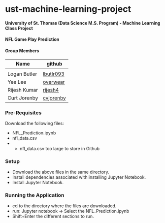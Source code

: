 # ust-machine-learning-project


#### University of St. Thomas (Data Science M.S. Program) - Machine Learning Class Project

#### NFL Game Play Prediction

#### Group Members
| Name | github |
| ---- | ------ |
|      |        |
| Logan Butler  | [lbutlr093](https://github.com/lbutlr093) |
|   Yee Lee     | [overwear](https://github.com/overwear)   |
| Rijesh Kumar  | [rijesh4](https://github.com/rijesh4)     |
| Curt Jorenby  | [cvjorenby](https://github.com/cvjorenby) |         


### Pre-Requisites
Download the following files:

* NFL_Prediction.ipynb
* nfl_data.csv
* * nfl_data.csv too large to store in Github


### Setup

* Download the above files in the same directory. 
* Install dependencies associated with installing Jupyter Notebook. 
* Install Jupyter Notebook. 


### Running the Application

* cd to the directory where the files are downloaded. 
* run: Jupyter notebook -> Select the NFL_Prediction.ipynb
* Shift+Enter the different sections to run.

